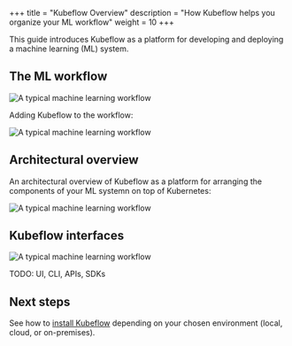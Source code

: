 +++
title = "Kubeflow Overview"
description = "How Kubeflow helps you organize your ML workflow"
weight = 10
+++

<!--
Note for authors: The source of the diagrams is held in Google Slides decks,
in the "Doc diagrams" folder in the public Kubeflow shared drive.
-->

This guide introduces Kubeflow as a platform for developing and deploying a
machine learning (ML) system.

## The ML workflow

<img src="/docs/images/kubeflow-overview-workflow-diagram-1.svg" 
  alt="A typical machine learning workflow"
  class="mt-3 mb-3 border border-info rounded">

Adding Kubeflow to the workflow:

<img src="/docs/images/kubeflow-overview-workflow-diagram-2.svg" 
  alt="A typical machine learning workflow"
  class="mt-3 mb-3 border border-info rounded">

## Architectural overview

An architectural overview of Kubeflow as a platform for arranging the
components of your ML systemn on top of Kubernetes:

<img src="/docs/images/kubeflow-overview-platform-diagram.svg" 
  alt="A typical machine learning workflow"
  class="mt-3 mb-3 border border-info rounded">

## Kubeflow interfaces

<img src="/docs/images/central-ui.png" 
  alt="A typical machine learning workflow"
  class="mt-3 mb-3 border border-info rounded">

TODO: UI, CLI, APIs, SDKs

## Next steps

See how to [install Kubeflow](/docs/started/getting-started/) depending on
your chosen environment (local, cloud, or on-premises).
